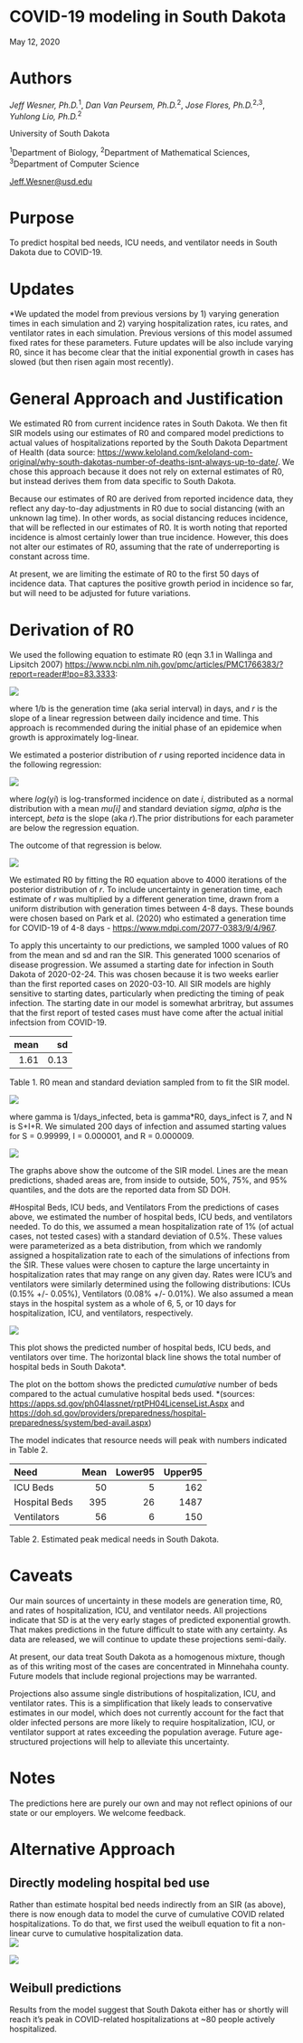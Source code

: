 COVID-19 modeling in South Dakota
================
May 12, 2020

# Authors

*Jeff Wesner, Ph.D.*<sup>1</sup>, *Dan Van Peursem, Ph.D.*<sup>2</sup>,
*Jose Flores, Ph.D.*<sup>2,3</sup>, *Yuhlong Lio, Ph.D.*<sup>2</sup>

University of South Dakota

<sup>1</sup>Department of Biology, <sup>2</sup>Department of
Mathematical Sciences, <sup>3</sup>Department of Computer Science

<Jeff.Wesner@usd.edu>

# Purpose

To predict hospital bed needs, ICU needs, and ventilator needs in South
Dakota due to COVID-19.

# Updates

\*We updated the model from previous versions by 1) varying generation
times in each simulation and 2) varying hospitalization rates, icu
rates, and ventilator rates in each simulation. Previous versions of
this model assumed fixed rates for these parameters. Future updates will
be also include varying R0, since it has become clear that the initial
exponential growth in cases has slowed (but then risen again most
recently).

# General Approach and Justification

We estimated R0 from current incidence rates in South Dakota. We then
fit SIR models using our estimates of R0 and compared model predictions
to actual values of hospitalizations reported by the South Dakota
Department of Health (data source:
<https://www.keloland.com/keloland-com-original/why-south-dakotas-number-of-deaths-isnt-always-up-to-date/>.
We chose this approach because it does not rely on external estimates of
R0, but instead derives them from data specific to South Dakota.

Because our estimates of R0 are derived from reported incidence data,
they reflect any day-to-day adjustments in R0 due to social distancing
(with an unknown lag time). In other words, as social distancing reduces
incidence, that will be reflected in our estimates of R0. It is worth
noting that reported incidence is almost certainly lower than true
incidence. However, this does not alter our estimates of R0, assuming
that the rate of underreporting is constant across time.

At present, we are limiting the estimate of R0 to the first 50 days of
incidence data. That captures the positive growth period in incidence so
far, but will need to be adjusted for future variations.

# Derivation of R0

We used the following equation to estimate R0 (eqn 3.1 in Wallinga and
Lipsitch 2007)
<https://www.ncbi.nlm.nih.gov/pmc/articles/PMC1766383/?report=reader#!po=83.3333>:

![](README_files/figure-gfm/unnamed-chunk-2-1.png)<!-- -->

where 1/b is the generation time (aka serial interval) in days, and *r*
is the slope of a linear regression between daily incidence and time.
This approach is recommended during the initial phase of an epidemice
when growth is approximately log-linear.

We estimated a posterior distribution of *r* using reported incidence
data in the following regression:

![](README_files/figure-gfm/unnamed-chunk-3-1.png)<!-- -->

where *log*(y*i*) is log-transformed incidence on date *i*, distributed
as a normal distribution with a mean *mu\[i\]* and standard deviation
*sigma*, *alpha* is the intercept, *beta* is the slope (aka *r*).The
prior distributions for each parameter are below the regression
equation.

The outcome of that regression is below.

![](README_files/figure-gfm/unnamed-chunk-6-1.png)<!-- -->

We estimated R0 by fitting the R0 equation above to 4000 iterations of
the posterior distribution of *r*. To include uncertainty in generation
time, each estimate of *r* was multiplied by a different generation
time, drawn from a uniform distribution with generation times between
4-8 days. These bounds were chosen based on Park et al. (2020) who
estimated a generation time for COVID-19 of 4-8 days -
<https://www.mdpi.com/2077-0383/9/4/967>.

To apply this uncertainty to our predictions, we sampled 1000 values of
R0 from the mean and sd and ran the SIR. This generated 1000 scenarios
of disease progression. We assumed a starting date for infection in
South Dakota of 2020-02-24. This was chosen because it is two weeks
earlier than the first reported cases on 2020-03-10. All SIR models are
highly sensitive to starting dates, particularly when predicting the
timing of peak infection. The starting date in our model is somewhat
arbritray, but assumes that the first report of tested cases must have
come after the actual initial infectsion from COVID-19.

| mean |   sd |
| ---: | ---: |
| 1.61 | 0.13 |

Table 1. R0 mean and standard deviation sampled from to fit the SIR
model.

![](README_files/figure-gfm/unnamed-chunk-8-1.png)<!-- -->

where gamma is 1/days\_infected, beta is gamma\*R0, days\_infect is 7,
and N is S+I+R. We simulated 200 days of infection and assumed starting
values for S = 0.99999, I = 0.000001, and R = 0.000009.

![](README_files/figure-gfm/unnamed-chunk-10-1.png)<!-- -->

The graphs above show the outcome of the SIR model. Lines are the mean
predictions, shaded areas are, from inside to outside, 50%, 75%, and 95%
quantiles, and the dots are the reported data from SD DOH.

\#Hospital Beds, ICU beds, and Ventilators From the predictions of cases
above, we estimated the number of hospital beds, ICU beds, and
ventilators needed. To do this, we assumed a mean hospitalization rate
of 1% (of actual cases, not tested cases) with a standard deviation of
0.5%. These values were parameterized as a beta distribution, from which
we randomly assigned a hospitalization rate to each of the simulations
of infections from the SIR. These values were chosen to capture the
large uncertainty in hospitalization rates that may range on any given
day. Rates were ICU’s and ventilators were similarly determined using
the following distributions: ICUs (0.15% +/- 0.05%), Ventilators (0.08%
+/- 0.01%). We also assumed a mean stays in the hospital system as a
whole of 6, 5, or 10 days for hospitalization, ICU, and ventilators,
respectively.

![](README_files/figure-gfm/unnamed-chunk-11-1.png)<!-- -->

This plot shows the predicted number of hospital beds, ICU beds, and
ventilators over time. The horizontal black line shows the total number
of hospital beds in South Dakota\*.

The plot on the bottom shows the predicted *cumulative* number of beds
compared to the actual cumulative hospital beds used. \*(sources:
<https://apps.sd.gov/ph04lassnet/rptPH04LicenseList.Aspx> and
<https://doh.sd.gov/providers/preparedness/hospital-preparedness/system/bed-avail.aspx>)

The model indicates that resource needs will peak with numbers indicated
in Table 2.

| Need          | Mean | Lower95 | Upper95 |
| :------------ | ---: | ------: | ------: |
| ICU Beds      |   50 |       5 |     162 |
| Hospital Beds |  395 |      26 |    1487 |
| Ventilators   |   56 |       6 |     150 |

Table 2. Estimated peak medical needs in South Dakota.

# Caveats

Our main sources of uncertainty in these models are generation time, R0,
and rates of hospitalization, ICU, and ventilator needs. All projections
indicate that SD is at the very early stages of predicted exponential
growth. That makes predictions in the future difficult to state with any
certainty. As data are released, we will continue to update these
projections semi-daily.

At present, our data treat South Dakota as a homogenous mixture, though
as of this writing most of the cases are concentrated in Minnehaha
county. Future models that include regional projections may be
warranted.

Projections also assume single distributions of hospitalization, ICU,
and ventilator rates. This is a simplification that likely leads to
conservative estimates in our model, which does not currently account
for the fact that older infected persons are more likely to require
hospitalization, ICU, or ventilator support at rates exceeding the
population average. Future age-structured projections will help to
alleviate this uncertainty.

# Notes

The predictions here are purely our own and may not reflect opinions of
our state or our employers. We welcome feedback.

# Alternative Approach

## Directly modeling hospital bed use

Rather than estimate hospital bed needs indirectly from an SIR (as
above), there is now enough data to model the curve of cumulative COVID
related hospitalizations. To do that, we first used the weibull equation
to fit a non-linear curve to cumulative hospitalization data.  
![](README_files/figure-gfm/unnamed-chunk-13-1.png)<!-- -->

![](README_files/figure-gfm/unnamed-chunk-15-1.png)<!-- -->

## Weibull predictions

Results from the model suggest that South Dakota either has or shortly
will reach it’s peak in COVID-related hospitalizations at \~80 people
actively hospitalized.
